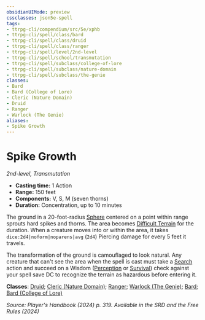 ```yaml
---
obsidianUIMode: preview
cssclasses: json5e-spell
tags:
- ttrpg-cli/compendium/src/5e/xphb
- ttrpg-cli/spell/class/bard
- ttrpg-cli/spell/class/druid
- ttrpg-cli/spell/class/ranger
- ttrpg-cli/spell/level/2nd-level
- ttrpg-cli/spell/school/transmutation
- ttrpg-cli/spell/subclass/college-of-lore
- ttrpg-cli/spell/subclass/nature-domain
- ttrpg-cli/spell/subclass/the-genie
classes:
- Bard
- Bard (College of Lore)
- Cleric (Nature Domain)
- Druid
- Ranger
- Warlock (The Genie)
aliases:
- Spike Growth
---
```

# Spike Growth
*2nd-level, Transmutation*  


- **Casting time:** 1 Action
- **Range:** 150 feet
- **Components:** V, S, M (seven thorns)
- **Duration:** Concentration, up to 10 minutes

The ground in a 20-foot-radius [Sphere](/3-Mechanics/CLI/variant-rules/sphere-area-of-effect-xphb.md) centered on a point within range sprouts hard spikes and thorns. The area becomes [Difficult Terrain](/3-Mechanics/CLI/variant-rules/difficult-terrain-xphb.md) for the duration. When a creature moves into or within the area, it takes `dice:2d4|noform|noparens|avg` (`2d4`) Piercing damage for every 5 feet it travels.

The transformation of the ground is camouflaged to look natural. Any creature that can't see the area when the spell is cast must take a [Search](/3-Mechanics/CLI/actions.md#Search) action and succeed on a Wisdom ([Perception](/3-Mechanics/CLI/skills.md#Perception) or [Survival](/3-Mechanics/CLI/skills.md#Survival)) check against your spell save DC to recognize the terrain as hazardous before entering it.

**Classes**: [Druid](/3-Mechanics/CLI/lists/list-spells-classes-druid.md); [Cleric (Nature Domain)](/3-Mechanics/CLI/lists/list-spells-classes-nature-domain.md "class=XPHB"); [Ranger](/3-Mechanics/CLI/lists/list-spells-classes-ranger.md); [Warlock (The Genie)](/3-Mechanics/CLI/lists/list-spells-classes-the-genie-tce.md "subclass=TCE;class=XPHB"); [Bard](/3-Mechanics/CLI/lists/list-spells-classes-bard.md); [Bard (College of Lore)](/3-Mechanics/CLI/lists/list-spells-classes-college-of-lore-xphb.md "subclass=XPHB;class=XPHB")

*Source: Player's Handbook (2024) p. 319. Available in the <span title='Systems Reference Document (5.2)'>SRD</span> and the Free Rules (2024)*